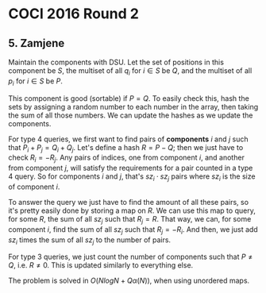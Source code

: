 # COCI 2016 Round 2

## 5. Zamjene
Maintain the components with DSU. Let the set of positions in this component be $S$, the multiset of all $q_i$ for $i\in{S}$ be $Q$, and the multiset of all $p_i$ for $i\in{S}$ be $P$.

This component is good (sortable) if $P=Q$. To easily check this, hash the sets by assigning a random number to each number in the array, then taking the sum of all those numbers. We can update the hashes as we update the components.

For type 4 queries, we first want to find pairs of <b>components</b> $i$ and $j$ such that $P_i+P_j=Q_i+Q_j$. Let's define a hash $R=P-Q$; then we just have to check $R_i=-R_j$. Any pairs of indices, one from component $i$, and another from component $j$, will satisfy the requirements for a pair counted in a type 4 query. So for components $i$ and $j$, that's $sz_i\cdot{sz_j}$ pairs where $sz_i$ is the size of component $i$. 

To answer the query we just have to find the amount of all these pairs, so it's pretty easily done by storing a map on $R$. We can use this map to query, for some $R$, the sum of all $sz_j$ such that $R_j=R$. That way, we can, for some component $i$, find the sum of all $sz_j$ such that $R_j=-R_i$. And then, we just add $sz_i$ times the sum of all $sz_j$ to the number of pairs.

For type 3 queries, we just count the number of components such that $P\ne{Q}$, i.e. $R\ne{0}$. This is updated similarly to everything else.

The problem is solved in $O(NlogN+Q\alpha(N))$, when using unordered maps.